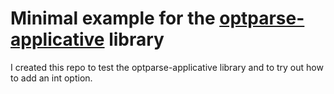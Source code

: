 # Minimal example for the [optparse-applicative](http://hackage.haskell.org/package/optparse-applicative) library

I created this repo to test the optparse-applicative library and to try out how to add an int option.
